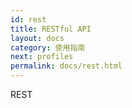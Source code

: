 ```yaml
---
id: rest
title: RESTful API
layout: docs
category: 使用指南
next: profiles
permalink: docs/rest.html
---
```


REST
